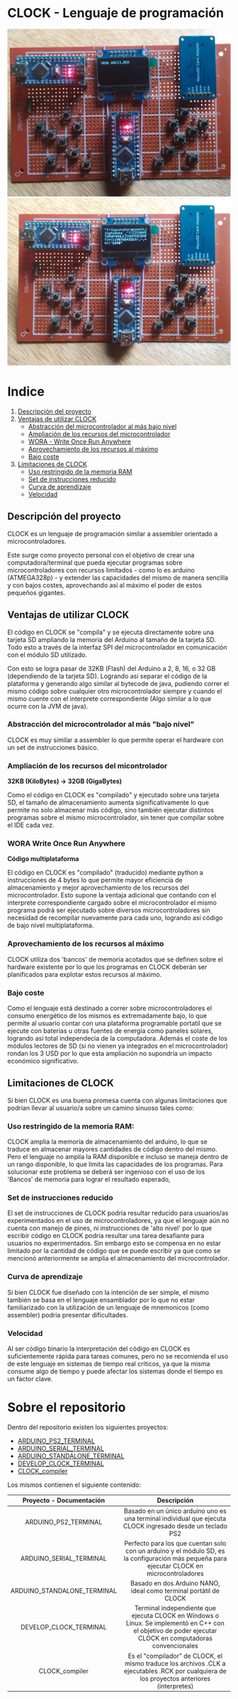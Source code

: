 # CLOCK - Lenguaje de programación

![CLOCK Standalone Version](docs/img/ASCII_CODE_RUN.jpeg)
![CLOCK Standalone Version](docs/img/ASCII_CODE_RESULT.jpeg)

# Indice

1. [Descripción del proyecto](#descripción-del-proyecto)
2. [Ventajas de utilizar CLOCK](#ventajas-de-utilizar-clock)
   - [Abstracción del microcontrolador al más bajo nivel](#abstracción-del-microcontrolador-al-más-bajo-nivel)
   - [Ampliación de los recursos del microcontrolador](#ampliación-de-los-recursos-del-micontrolador)
   - [WORA - Write Once Run Anywhere](#wora-write-once-run-anywhere)
   - [Aprovechamiento de los recursos al máximo](#aprovechamiento-de-los-recursos-al-máximo)
   - [Bajo coste](#bajo-coste)
3. [Limitaciones de CLOCK](#limitaciones-de-clock)
   - [Uso restringido de la memoria RAM](#uso-restringido-de-la-memoria-ram)
   - [Set de instrucciones reducido](#set-de-instrucciones-reducido)
   - [Curva de aprendizaje](#curva-de-aprendizaje)
   - [Velocidad](#velocidad)

## Descripción del proyecto

CLOCK es un lenguaje de programación similar a assembler orientado a microcontroladores.

Este surge como proyecto personal con el objetivo de crear una computadora/terminal que pueda ejecutar programas sobre microcontroladores con recursos limitados - como lo es arduino (ATMEGA328p) - y extender las capacidades del mismo de manera sencilla y con bajos costes, aprovechando así al máximo el poder de estos pequeños gigantes.

## Ventajas de utilizar CLOCK

El código en CLOCK se "compila" y se ejecuta directamente sobre una tarjeta SD ampliando la memoria del Arduino al tamaño de la tarjeta SD. Todo esto a través de la interfaz SPI del microcontrolador en comunicación con el módulo SD utilizado. 

Con esto se logra pasar de 32KB (Flash) del Arduino a 2, 8, 16, o 32 GB (dependiendo de la tarjeta SD). Logrando asi separar el código de la plataforma y generando algo similar al bytecode de java, pudiendo correr el mismo código sobre cualquier otro microcontrolador siempre y cuando el mismo cuente con el interprete correspondiente (Algo similar a lo que ocurre con la JVM de java).

### Abstracción del microcontrolador al más "bajo nivel"

CLOCK es muy similar a assembler lo que permite operar el hardware con un set de instrucciones básico.

### Ampliación de los recursos del micontrolador 

**32KB (KiloBytes) -> 32GB (GigaBytes)**

Como el código en CLOCK es "compilado" y ejecutado sobre una tarjeta SD, el tamaño de almacenamiento aumenta significativamente lo que permite no solo almacenar más código, sino también ejecutar distintos programas sobre el mismo microcontrolador, sin tener que compilar sobre el IDE cada vez.

### WORA Write Once Run Anywhere 

**Código multiplataforma**

El código en CLOCK es "compilado" (traducido) mediante python a instrucciones de 4 bytes lo que permite mayor eficiencia de almacenamiento y mejor aprovechamiento de los recursos del microcontrolador. Esto supone la ventaja adicional que contando con el interprete correspondiente cargado sobre el microcontrolador el mismo programa podrá ser ejecutado sobre diversos microcontroladores sin necesidad de recompilar nuevamente para cada uno, logrando así código de bajo nivel multiplataforma.

### Aprovechamiento de los recursos al máximo

CLOCK utiliza dos 'bancos' de memoria acotados que se definen sobre el hardware existente por lo que los programas en CLOCK deberán ser planificados para explotar estos recursos al máximo.

### Bajo coste

Como el lenguaje está destinado a correr sobre microcontroladores el consumo energético de los mismos es extremadamente bajo, lo que permite al usuario contar con una plataforma programable portatil que se ejecute con baterias u otras fuentes de energia como paneles solares, logrando asi total independecia de la computadora. Además el coste de los módulos lectores de SD (si no vienen ya integrados en el microcontrolador) rondan los 3 USD por lo que esta ampliación no supondría un impacto económico significativo.

## Limitaciones de CLOCK

Si bien CLOCK es una buena promesa cuenta con algunas limitaciones que podrian llevar al usuario/a sobre un camino sinuoso tales como:

### Uso restringido de la memoria RAM: 

CLOCK amplia la memoria de almacenamiento del arduino, lo que se traduce en almacenar mayores cantidades de código dentro del mismo. Pero el lenguaje no amplía la RAM disponible e incluso se maneja dentro de un rango disponible, lo que limita las capacidades de los programas. Para solucionar este problema se deberá ser ingenioso con el uso de los 'Bancos' de memoria para lograr el resultado esperado,

### Set de instrucciones reducido

El set de instrucciones de CLOCK podria resultar reducido para usuarios/as experimentados en el uso de microcontroladores, ya que el lenguaje aún no cuenta con manejo de pines, ni instrucciones de 'alto nivel' por lo que escribir código en CLOCK podria resultar una tarea desafiante para usuarios no experimentados. Sin embargo esto se compensa en no estar limitado por la cantidad de código que se puede escribir ya que como se mencionó anteriormente se amplia el almacenamiento del microcontrolador.

### Curva de aprendizaje

Si bien CLOCK fue diseñado con la intención de ser simple, el mismo también se basa en el lenguaje ensamblador por lo que no estar familiarizado con la utilización de un lenguaje de mnemonicos (como assembler) podria presentar dificultades.

### Velocidad

Al ser código binario la interpretación del código en CLOCK es suficientemente rápida para tareas comunes, pero no se recomienda el uso de este lenguaje en sistemas de tiempo real críticos, ya que la misma consume algo de tiempo y puede afectar los sistemas donde el tiempo es un factor clave.

# Sobre el repositorio

Dentro del repositorio existen los siguientes proyectos:

- [ARDUINO_PS2_TERMINAL](./src/ARDUINO_PS2_TERMINAL/) 
- [ARDUINO_SERIAL_TERMINAL](./src/ARDUINO_SERIAL_TERMINAL/)
- [ARDUINO_STANDALONE_TERMINAL](./src/ARDUINO_STANDALONE_TERMINAL/)
- [DEVELOP_CLOCK_TERMINAL](./src/DEVELOP_CLOCK_TERMINAL/)
- [CLOCK_compiler](./src/CLOCK_compiler/)

Los mismos contienen el siguiente contenido:

| Proyecto - Documentación | Descripción |
|:-------------------:|:---------:|
| ARDUINO_PS2_TERMINAL | Basado en un único arduino uno es una terminal individual que ejecuta CLOCK ingresado desde un teclado PS2  |
| ARDUINO_SERIAL_TERMINAL | Perfecto para los que cuentan solo con un arduino y el módulo SD, es la configuración más pequeña para ejecutar CLOCK en microcontroladores |
| ARDUINO_STANDALONE_TERMINAL | Basado en dos Arduino NANO, ideal como terminal portátil de CLOCK |
| DEVELOP_CLOCK_TERMINAL | Terminal independiente que ejecuta CLOCK en Windows o Linux. Se implementó en C++ con el objetivo de poder ejecutar CLOCK en computadoras convencionales |
| CLOCK_compiler | Es el "compilador" de CLOCK, el mismo traduce los archivos .CLK a ejecutables .RCK por cualquiera de los proyectos anteriores (interpretes) |


